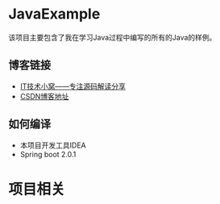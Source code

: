 # JavaExample
该项目主要包含了我在学习Java过程中编写的所有的Java的样例。

## 博客链接
* [IT技术小窝——专注源码解读分享](http://47777205.com)
* [CSDN博客地址](https://blog.csdn.net/m47838704/)

## 如何编译
* 本项目开发工具IDEA
* Spring boot 2.0.1

# 项目相关


